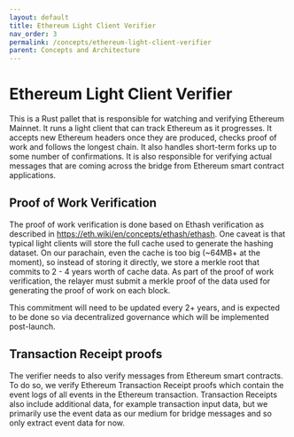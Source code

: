 ```yaml
---
layout: default
title: Ethereum Light Client Verifier
nav_order: 3
permalink: /concepts/ethereum-light-client-verifier
parent: Concepts and Architecture
---
```

# Ethereum Light Client Verifier

This is a Rust pallet that is responsible for watching and verifying Ethereum Mainnet. It runs a light client that can track Ethereum as it progresses. It accepts new Ethereum headers once they are produced, checks proof of work and follows the longest chain. It also handles short-term forks up to some number of confirmations. It is also responsible for verifying actual messages that are coming across the bridge from Ethereum smart contract applications.

## Proof of Work Verification

The proof of work verification is done based on Ethash verification as described in https://eth.wiki/en/concepts/ethash/ethash. One caveat is that typical light clients will store the full cache used to generate the hashing dataset. On our parachain, even the cache is too big (~64MB+ at the moment), so instead of storing it directly, we store a merkle root that commits to 2 - 4 years worth of cache data. As part of the proof of work verification, the relayer must submit a merkle proof of the data used for generating the proof of work on each block.

This commitment will need to be updated every 2+ years, and is expected to be done so via decentralized governance which will be implemented post-launch.

## Transaction Receipt proofs

The verifier needs to also verify messages from Ethereum smart contracts. To do so, we verify Ethereum Transaction Receipt proofs which contain the event logs of all events in the Ethereum transaction. Transaction Receipts also include additional data, for example transaction input data, but we primarily use the event data as our medium for bridge messages and so only extract event data for now.
